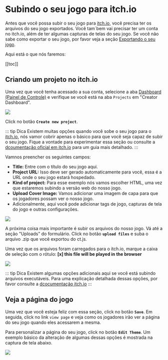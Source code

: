 # Subindo o seu jogo para itch.io

Antes que você possa subir o seu jogo para [itch.io](https://itch.io/), você precisa ter os arquivos do seu jogo exportados. Você tam´bem vai precisar ter um conta no itch.io, além de ter algumas capturas de telas do seu jogo. Se você não sabe como exportar o seu jogo, por favor veja a seção [Exportando o seu jogo](building-your-game.md).

Aqui está o que nós faremos:

[[toc]]

## Criando um projeto no itch.io

Uma vez que você tenha acessado a sua conta, selecione a aba [Dashboard (Painel de Controle)](https://itch.io/dashboard) e verifique se você está na aba `Projects` em "Creator Dashboard".

![](../images/buildingAndDeployment/Deployment/itch.io/deployment-itch.io-dashboard.png)

Click no botão **`Create new project`**.

::: tip Dica
Existem muitas opções quando você sobe o seu jogo para o [itch.io](https://itch.io/), nós vamor cobrir apenas o básico para que você seja capaz de subir o seu jogo. Fique a vontade para experimentar essa seção ou consulte a [dcoumentação oficial em itch.io](https://itch.io/docs/itch/) para um guia mais detalhado.
:::

Vamnos preencher os seguintes campos:

- **Title:** Entre com o título do seu jogo aqui.
- **Project URL:** Isso deve ser gerado automaticamente para você, essa é a URL onde o seu jogo estará hospedado.
- **Kind of project:** Para esse exemplo nós vamos escolher HTML, uma vez que estaremos subindo a versão web do nosso jogo.
- **Upload Cover Image:** Vamos adicionar uma imagem de capa para que os jogadores possam ver o nosso jogo.
- Adicionalmente, aqui você pode adicionar tags de jogo, capturas de tela do jogo e outras configurações.

![](../images/buildingAndDeployment/Deployment/itch.io/deployment-itch.io-dashboard-01.png)

A próxima coisa mais importante é subir os arquivos do nosso jogo. Vá até a seção "Uploads" do formulário. Click no botão **`upload files`** e suba o arquivo .zip que você exportou do ct.js.

Uma vez que os arquivos foram carregados para o itch.io, marque a caixa de seleção com o rótulo: **[x] this file will be played in the browser**

![](../images/buildingAndDeployment/Deployment/itch.io/deployment-itch.io-dashboard-02.png)

::: tip Dica
Existem algumas opções adicionais aqui se você está subindo arquivos executáveis. Para uma explicação detalhada dessas opções, por favor consulte a [dcocumentação itch.io](https://itch.io/docs/itch/)
:::

## Veja a página do jogo

Uma vez que você esteja feliz com essa seção, click no botão **`Save`**. Em seguida, click no link `view page` e veja como os jogadores irão ver a página do seu jogo quando eles acessarem a mesma.

Para personalizar a página do seu jogo, click no botão **`Edit Theme`**. Um exemplo básico da alteração de algumas dessas opções é mostrada na captura de tela abaixo.

![](../images/buildingAndDeployment/Deployment/itch.io/deployment-itch.io-preview.png)
